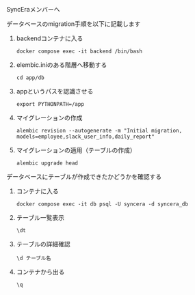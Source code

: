SyncEraメンバーへ

データベースのmigration手順を以下に記載します

1. backendコンテナに入る
    ```
    docker compose exec -it backend /bin/bash
    ```
2. elembic.iniのある階層へ移動する
    ```
    cd app/db
    ```
3. appというパスを認識させる
    ```
    export PYTHONPATH=/app
    ```
4. マイグレーションの作成
    ```
    alembic revision --autogenerate -m "Initial migration, models=employee,slack_user_info,daily_report"
    ```
5. マイグレーションの適用（テーブルの作成）
    ```
    alembic upgrade head
    ```

データベースにテーブルが作成できたかどうかを確認する
1. コンテナに入る
    ```
    docker compose exec -it db psql -U syncera -d syncera_db
    ```
2. テーブル一覧表示
    ```
    \dt
    ```
3. テーブルの詳細確認
    ```
    \d テーブル名
    ```
4. コンテナから出る
    ```
    \q
    ```